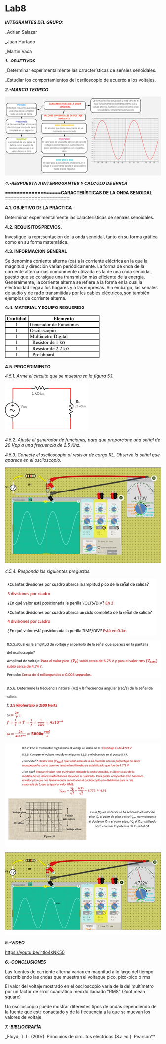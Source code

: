 # Lab8
***INTEGRANTES DEL GRUPO:***

_Adrian Salazar

_Juan Hurtado

_Martin Vaca

***1.-OBJETIVOS***

_Determinar experimentalmente las características de señales senoidales.

_Estudiar los comportamientos del osciloscopio de acuerdo a los voltajes.

***2.-MARCO TEÓRICO***

![](https://github.com/smvaca2/Lab8/blob/43c7ff94ba361608c5d10958862e054dfc9238e6/teo.PNG)

***4.-RESPUESTA A INTERROGANTES Y CALCULO DE ERROR***

**===================CARACTERÍSTICAS DE LA ONDA SENOIDAL ======================**

**4.1. OBJETIVO DE LA PRÁCTICA**

Determinar experimentalmente las características de señales senoidales.

**4.2. REQUISITOS PREVIOS.**

Investigue la representación de la onda senoidal, tanto en su forma gráfica como
en su forma matemática.

**4.3. INFORMACIÓN GENERAL**

Se denomina corriente alterna (ca) a la corriente eléctrica en la que la magnitud y
dirección varían periódicamente. La forma de onda de la corriente alterna más
comúnmente utilizada es la de una onda senoidal, puesto que se consigue una transmisión
más eficiente de la energía.
Generalmente, la corriente alterna se refiere a la forma en la cual la electricidad
llega a los hogares y a las empresas. Sin embargo, las señales de audio y de radio
transmitidas por los cables eléctricos, son también ejemplos de corriente alterna.

**4.4. MATERIAL Y EQUIPO REQUERIDO**

![](https://github.com/smvaca2/Lab8/blob/43c7ff94ba361608c5d10958862e054dfc9238e6/mat.PNG)

**4.5. PROCEDIMIENTO**

*4.5.1. Arme el circuito que se muestra en la figura 5.1.*

![](https://github.com/smvaca2/Lab8/blob/43c7ff94ba361608c5d10958862e054dfc9238e6/circuitp.PNG)

*4.5.2. Ajuste el generador de funciones, para que proporcione una señal de 20 Vpp a
una frecuencia de 2.5 Khz.*

*4.5.3. Conecte el osciloscopio al resistor de carga RL. Observe la señal que aparece en
el osciloscopio.*

![](https://github.com/smvaca2/Lab8/blob/42bea869db5c8e96f102914b87c0b5c9228ad841/WhatsApp%20Image%202022-08-22%20at%209.54.38%20PM.jpeg)

*4.5.4. Responda las siguientes preguntas:*

![](https://github.com/smvaca2/Lab8/blob/d9507fac2ce227e63cb519fca390f67888f820cb/WhatsApp%20Image%202022-08-23%20at%207.54.20%20AM.jpeg)

![](https://github.com/smvaca2/Lab8/blob/42bea869db5c8e96f102914b87c0b5c9228ad841/WhatsApp%20Image%202022-08-22%20at%209.55.33%20PM.jpeg)

![](https://github.com/smvaca2/Lab8/blob/42bea869db5c8e96f102914b87c0b5c9228ad841/WhatsApp%20Image%202022-08-22%20at%209.55.39%20PM.jpeg)

![](https://github.com/smvaca2/Lab8/blob/42bea869db5c8e96f102914b87c0b5c9228ad841/WhatsApp%20Image%202022-08-22%20at%209.55.45%20PM.jpeg)

![](https://github.com/smvaca2/Lab8/blob/42bea869db5c8e96f102914b87c0b5c9228ad841/WhatsApp%20Image%202022-08-22%20at%209.55.59%20PM.jpeg)

***5.-VIDEO***

https://youtu.be/lntlo4kNK50

***6.-CONCLUSIONES***

Las fuentes de corriente alterna varían en magnitud a lo largo del tiempo describiendo las ondas que muestran el voltaque pico, pico-pico o rms

El valor del voltaje mostrado en el osciloscopio varia de la del multímetro por un factor de error cuadrático medido llamado "RMS" (Root mean square)

Un osciloscopio puede mostrar diferentes tipos de ondas dependiendo de la fuente que este conactado y de la frecuencia a la que se muevan los valores de voltaje

***7.-BIBLIOGRAFÍA***

_Floyd, T. L. (2007). Principios de circuitos electricos (8.a ed.). Pearson**
